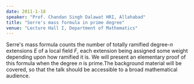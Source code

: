 ```yaml
---
date: 2011-1-18
speaker: "Prof. Chandan Singh Dalawat HRI, Allahabad"
title: "Serre's mass formula in prime degree"
venue: "Lecture Hall I, Department of Mathematics"
---
```

Serre's mass formula counts the number of totally ramified degree-$n$
extensions $E$ of a local field $F$, each extension being assigned
some weight depending upon how ramified it is. We will present an
elementary proof of this formula when the degree $n$ is prime.The
background material will be covered, so that the talk should be
accessible to a broad mathematical audience.
